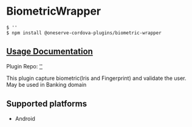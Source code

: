# BiometricWrapper

```
$ ''
$ npm install @oneserve-cordova-plugins/biometric-wrapper
```

## [Usage Documentation](https://oneserve.gitbook.io/oneserve-cordova-plugins/plugins/biometric-wrapper/)

Plugin Repo: ['']('')

This plugin capture biometric(Iris and Fingerprint) and validate the user.
May be used in Banking domain

## Supported platforms

- Android
  


